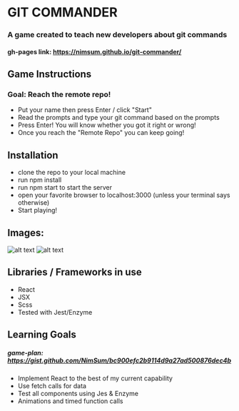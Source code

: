 # GIT COMMANDER
### A game created to teach new developers about git commands
#### gh-pages link: https://nimsum.github.io/git-commander/

## Game Instructions

 ### Goal: Reach the remote repo!

 - Put your name then press Enter / click "Start"
 - Read the prompts and type your git command based on the prompts
 - Press Enter! You will know whether you got it right or wrong!
 - Once you reach the "Remote Repo" you can keep going!
 
## Installation
 - clone the repo to your local machine
 - run npm install
 - run npm start to start the server
 - open your favorite browser to localhost:3000 (unless your terminal says otherwise)
 - Start playing!
 
 ## Images:
 ![alt text](https://user-images.githubusercontent.com/22114952/56299484-5cb10280-60f1-11e9-8f6b-6a436855028e.png)
 ![alt text](https://user-images.githubusercontent.com/22114952/56299485-5cb10280-60f1-11e9-96c0-04c7239128c9.png)
 
 ## Libraries / Frameworks in use
 
 - React
 - JSX
 - Scss
 - Tested with Jest/Enzyme
 
 ## Learning Goals 
  ##### game-plan: https://gist.github.com/NimSum/bc900efc2b9114d9a27ad500876dec4b
 - Implement React to the best of my current capability
 - Use fetch calls for data
 - Test all components using Jes & Enzyme
 - Animations and timed function calls
